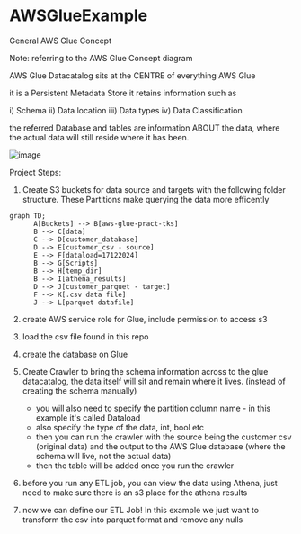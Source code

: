 # AWSGlueExample

General AWS Glue Concept

Note: referring to the AWS Glue Concept diagram

AWS Glue Datacatalog sits at the CENTRE of everything AWS Glue

it is a Persistent Metadata Store
it retains information such as 

i) Schema
ii) Data location
iii) Data types
iv) Data Classification

the referred Database and tables are information ABOUT the data, where the actual data will still reside where it has been.

![image](https://github.com/user-attachments/assets/7671e20c-39dc-41bf-a5a8-c1bcd86338aa)

Project Steps:
1) Create S3 buckets for data source and targets with the following folder structure. These Partitions make querying the data more efficently


``` mermaid
graph TD;
      A[Buckets] --> B[aws-glue-pract-tks]
      B --> C[data]
      C --> D[customer_database]
      D --> E[customer_csv - source]
      E --> F[dataload=17122024]
      B --> G[Scripts]
      B --> H[temp_dir]
      B --> I[athena_results]
      D --> J[customer_parquet - target]
      F --> K[.csv data file]
      J --> L[parquet datafile]

```

2) create AWS service role for Glue, include permission to access s3
3) load the csv file found in this repo
4) create the database on Glue
5) Create Crawler to bring the schema information across to the glue datacatalog, the data itself will sit and remain where it lives. (instead of creating the schema manually)
      - you will also need to specify the partition column name - in this example it's called Dataload
      - also specify the type of the data, int, bool etc
   - then you can run the crawler with the source being the customer csv (original data) and the output to the AWS Glue database (where the schema will live, not the actual data)
   - then the table will be added once you run the crawler
   
6) before you run any ETL job, you can view the data using Athena, just need to make sure there is an s3 place for the athena results
7) now we can define our ETL Job!
      In this example we just want to transform the csv into parquet format and remove any nulls

